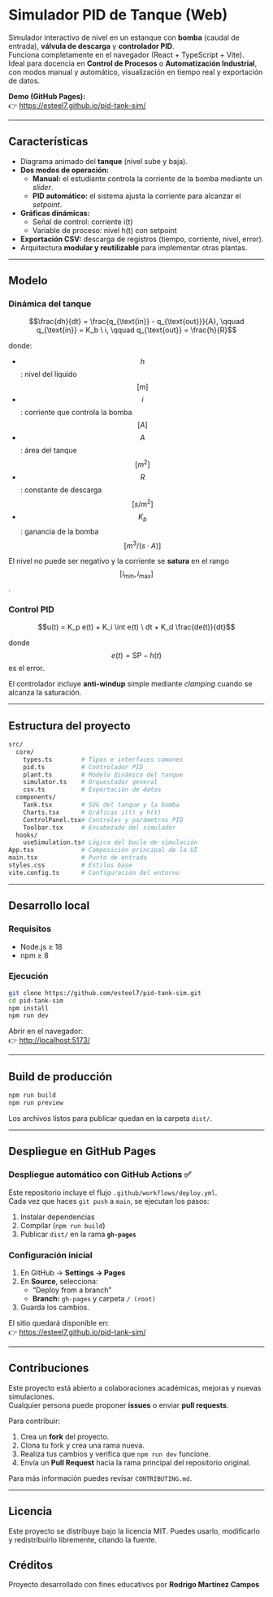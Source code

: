# Simulador PID de Tanque (Web)

Simulador interactivo de nivel en un estanque con **bomba** (caudal de entrada), **válvula de descarga** y **controlador PID**.  
Funciona completamente en el navegador (React + TypeScript + Vite).  
Ideal para docencia en **Control de Procesos** o **Automatización Industrial**, con modos manual y automático, visualización en tiempo real y exportación de datos.

**Demo (GitHub Pages):**  
👉 <https://esteel7.github.io/pid-tank-sim/>

---

## Características

- Diagrama animado del **tanque** (nivel sube y baja).
- **Dos modos de operación:**
  - **Manual:** el estudiante controla la corriente de la bomba mediante un *slider*.
  - **PID automático:** el sistema ajusta la corriente para alcanzar el *setpoint*.
- **Gráficas dinámicas:**
  - Señal de control: corriente i(t)
  - Variable de proceso: nivel h(t) con setpoint
- **Exportación CSV:** descarga de registros (tiempo, corriente, nivel, error).
- Arquitectura **modular y reutilizable** para implementar otras plantas.

---

## Modelo

### Dinámica del tanque

$$\frac{dh}{dt} = \frac{q_{\text{in}} - q_{\text{out}}}{A}, \qquad q_{\text{in}} = K_b \ i, \qquad q_{\text{out}} = \frac{h}{R}$$

donde:

- $$h$$: nivel del líquido $$[m]$$  
- $$i$$: corriente que controla la bomba $$[A]$$  
- $$A$$: área del tanque $$[m^2]$$  
- $$R$$: constante de descarga $$[s/m^2]$$  
- $$K_b$$: ganancia de la bomba $$[m^3/(s·A)]$$

El nivel no puede ser negativo y la corriente se **satura** en el rango $$[i_{\min}, i_{\max}]$$.

### Control PID

$$u(t) = K_p e(t) + K_i \int e(t) \ dt + K_d \frac{de(t)}{dt}$$


donde $$e(t) = \text{SP} - h(t)$$ es el error.

El controlador incluye **anti-windup** simple mediante *clamping* cuando se alcanza la saturación.

---

## Estructura del proyecto

```graphql
src/
  core/
    types.ts        # Tipos e interfaces comunes
    pid.ts          # Controlador PID
    plant.ts        # Modelo dinámico del tanque
    simulator.ts    # Orquestador general
    csv.ts          # Exportación de datos
  components/
    Tank.tsx        # SVG del tanque y la bomba
    Charts.tsx      # Gráficas i(t) y h(t)
    ControlPanel.tsx# Controles y parámetros PID
    Toolbar.tsx     # Encabezado del simulador
  hooks/
    useSimulation.ts# Lógica del bucle de simulación
App.tsx             # Composición principal de la UI
main.tsx            # Punto de entrada
styles.css          # Estilos base
vite.config.ts      # Configuración del entorno
```

---

## Desarrollo local

### Requisitos

- Node.js ≥ 18  
- npm ≥ 8

### Ejecución

```bash
git clone https://github.com/esteel7/pid-tank-sim.git
cd pid-tank-sim
npm install
npm run dev
```

Abrir en el navegador:  
👉 <http://localhost:5173/>

---

## Build de producción

```bash
npm run build
npm run preview
```

Los archivos listos para publicar quedan en la carpeta `dist/`.

---

## Despliegue en GitHub Pages

### Despliegue automático con GitHub Actions ✅

Este repositorio incluye el flujo `.github/workflows/deploy.yml`.  
Cada vez que haces `git push` a `main`, se ejecutan los pasos:

1. Instalar dependencias  
2. Compilar (`npm run build`)  
3. Publicar `dist/` en la rama **`gh-pages`**

### Configuración inicial

1. En GitHub → **Settings → Pages**  
2. En **Source**, selecciona:
   - “Deploy from a branch”
   - **Branch:** `gh-pages` y carpeta `/ (root)`
3. Guarda los cambios.

El sitio quedará disponible en:  
👉 <https://esteel7.github.io/pid-tank-sim/>

---

## Contribuciones

Este proyecto está abierto a colaboraciones académicas, mejoras y nuevas simulaciones.  
Cualquier persona puede proponer **issues** o enviar **pull requests**.

Para contribuir:

1. Crea un **fork** del proyecto.
2. Clona tu fork y crea una rama nueva.
3. Realiza tus cambios y verifica que `npm run dev` funcione.
4. Envía un **Pull Request** hacia la rama principal del repositorio original.

Para más información puedes revisar `CONTRIBUTING.md`.

---

## Licencia

Este proyecto se distribuye bajo la licencia MIT.
Puedes usarlo, modificarlo y redistribuirlo libremente, citando la fuente.

## Créditos

Proyecto desarrollado con fines educativos por **Rodrigo Martínez Campos**

